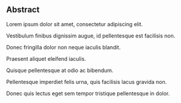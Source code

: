 ## Abstract
<!--
Context:      Why the need is so pressing or important
Need:         Why something needed to be done at all
Task:         What was undertaken to address the need
Object:       What the present document does or covers
Findings:     What the work done yielded or revealed
Conclusion:   What the findings mean for the audience
Perspectives: What the future holds, beyond this work
-->


<!-- Context      -->
Lorem ipsum dolor sit amet, consectetur adipiscing elit.
<!-- Need         -->
Vestibulum finibus dignissim augue, id pellentesque est facilisis non.
<!-- Task         -->
Donec fringilla dolor non neque iaculis blandit.
<!-- Object       -->
Praesent aliquet eleifend iaculis.
<!-- Findings     -->
Quisque pellentesque at odio ac bibendum.
<!-- Conclusion   -->
Pellentesque imperdiet felis urna, quis facilisis lacus gravida non.
<!-- Perspectives -->
Donec quis lectus eget sem tempor tristique pellentesque in dolor.
